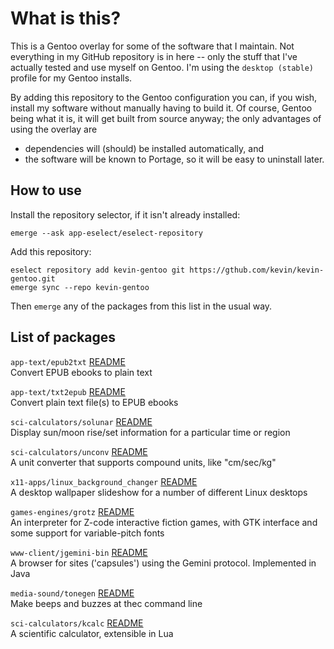 # What is this?

This is a Gentoo overlay for some of the software that I maintain. Not
everything in my GitHub repository is in here -- only the stuff that I've
actually tested and use myself on Gentoo. I'm using the 
`desktop (stable)` profile for my Gentoo installs.

By adding this repository to the Gentoo configuration you can, if you
wish, install my software without manually having to build it. Of course,
Gentoo being what it is, it will get built from source anyway; 
the only advantages of using the overlay are

- dependencies will (should) be installed automatically, and
- the software will be known to Portage, so it will be easy to uninstall
  later.

## How to use

Install the repository selector, if it isn't already installed:

    emerge --ask app-eselect/eselect-repository

Add this repository:

    eselect repository add kevin-gentoo git https://gthub.com/kevin/kevin-gentoo.git
    emerge sync --repo kevin-gentoo

Then `emerge` any of the packages from this list in the usual way.

## List of packages

`app-text/epub2txt` [README](https://github.com/kevinboone/epub2txt2)  
Convert EPUB ebooks to plain text

`app-text/txt2epub` [README](https://github.com/kevinboone/txt2epub)  
Convert plain text file(s) to EPUB ebooks

`sci-calculators/solunar` [README](https://github.com/kevinboone/solunar2)  
Display sun/moon rise/set information for a particular time or region

`sci-calculators/unconv` [README](https://github.com/kevinboone/uconv)  
A unit converter that supports compound units, like "cm/sec/kg"

`x11-apps/linux_background_changer` [README](https://github.com/kevinboone/linux_background_changer)  
A desktop wallpaper slideshow for a number of different Linux desktops

`games-engines/grotz` [README](https://github.com/kevinboone/grotz)  
An interpreter for Z-code interactive fiction games, with GTK interface and
some support for variable-pitch fonts

`www-client/jgemini-bin` [README](https://github.com/kevinboone/jgemini)  
A browser for sites ('capsules') using the Gemini protocol. Implemented
in Java

`media-sound/tonegen` [README](https://github.com/kevinboone/tonegen)  
Make beeps and buzzes at thec command line

`sci-calculators/kcalc` [README](https://github.com/kevinboone/kcalc)  
A scientific calculator, extensible in Lua


